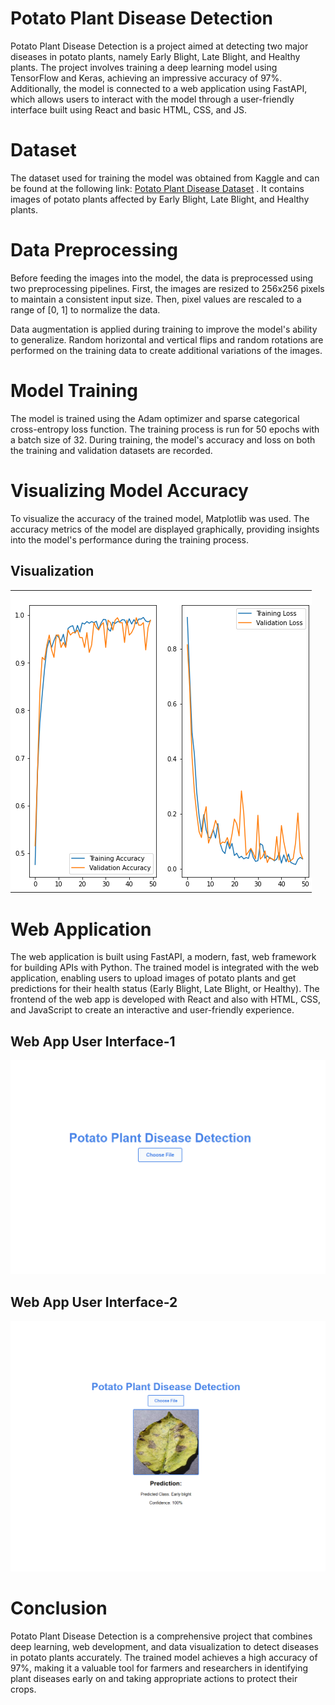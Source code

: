 
# Potato Plant Disease Detection

Potato Plant Disease Detection is a project aimed at detecting two major diseases in potato plants, namely Early Blight, Late Blight, and Healthy plants. The project involves training a deep learning model using TensorFlow and Keras, achieving an impressive accuracy of 97%. Additionally, the model is connected to a web application using FastAPI, which allows users to interact with the model through a user-friendly interface built using React and basic HTML, CSS, and JS.

# Dataset
The dataset used for training the model was obtained from Kaggle and can be found at the following link: [Potato Plant Disease Dataset](https://www.kaggle.com/datasets/arjuntejaswi/plant-village)
. It contains images of potato plants affected by Early Blight, Late Blight, and Healthy plants.


# Data Preprocessing
Before feeding the images into the model, the data is preprocessed using two preprocessing pipelines. First, the images are resized to 256x256 pixels to maintain a consistent input size. Then, pixel values are rescaled to a range of [0, 1] to normalize the data.

Data augmentation is applied during training to improve the model's ability to generalize. Random horizontal and vertical flips and random rotations are performed on the training data to create additional variations of the images.

# Model Training
The model is trained using the Adam optimizer and sparse categorical cross-entropy loss function. The training process is run for 50 epochs with a batch size of 32. During training, the model's accuracy and loss on both the training and validation datasets are recorded.

# Visualizing Model Accuracy
To visualize the accuracy of the trained model, Matplotlib was used. The accuracy metrics of the model are displayed graphically, providing insights into the model's performance during the training process.

## Visualization 
![Web App without uploading](https://github.com/Akib-Raihan-4/Potato_disease_prediction/blob/main/Visualizing%20the%20training%20and%20validation%20accuracy%20and%20their%20loss.png)

# Web Application
The web application is built using FastAPI, a modern, fast, web framework for building APIs with Python. The trained model is integrated with the web application, enabling users to upload images of potato plants and get predictions for their health status (Early Blight, Late Blight, or Healthy). The frontend of the web app is developed with React and also with HTML, CSS, and JavaScript to create an interactive and user-friendly experience.

## Web App User Interface-1 

![Web App without uploading](https://github.com/Akib-Raihan-4/Potato_disease_prediction/blob/main/SS_Frontend-without-prediction.png)


## Web App User Interface-2

![Web App with uploading](https://github.com/Akib-Raihan-4/Potato_disease_prediction/blob/main/SS_Frontend-with-prediction.png)

# Conclusion
Potato Plant Disease Detection is a comprehensive project that combines deep learning, web development, and data visualization to detect diseases in potato plants accurately. The trained model achieves a high accuracy of 97%, making it a valuable tool for farmers and researchers in identifying plant diseases early on and taking appropriate actions to protect their crops.
